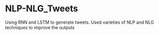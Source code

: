 # NLP-NLG_Tweets
Using RNN and LSTM to generate tweets. Used varieties of NLP and NLG techniques to improve the outputs

